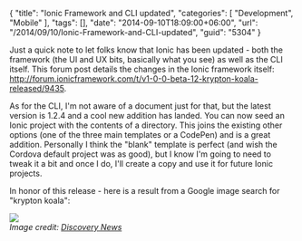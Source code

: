 {
	"title": "Ionic Framework and CLI updated",
	"categories": [
		"Development",
		"Mobile"
	],
	"tags": [],
	"date": "2014-09-10T18:09:00+06:00",
	"url": "/2014/09/10/Ionic-Framework-and-CLI-updated",
	"guid": "5304"
}

<p>
Just a quick note to let folks know that Ionic has been updated - both the framework (the UI and UX bits, basically what you see) as well as the CLI itself. This forum post details the changes in the Ionic framework itself: <a href="http://forum.ionicframework.com/t/v1-0-0-beta-12-krypton-koala-released/9435">http://forum.ionicframework.com/t/v1-0-0-beta-12-krypton-koala-released/9435</a>. 
</p>

<p>
As for the CLI, I'm not aware of a document just for that, but the latest version is 1.2.4 and a cool new addition has landed. You can now seed an Ionic project with the contents of a directory. This joins the existing other options (one of the three main templates or a CodePen) and is a great addition. Personally I think the "blank" template is perfect (and wish the Cordova default project was as good), but I know I'm going to need to tweak it a bit and once I do, I'll create a copy and use it for future Ionic projects.
</p>

<p>
In honor of this release - here is a result from a Google image search for "krypton koala":
</p>

<p>
<img src="https://static.raymondcamden.com/images/koala.jpg" /><br/>
<i>Image credit: <a href="http://news.discovery.com/animals/zoo-animals/koala-survives-terrifying-ride-clinging-to-car-140728.htm">Discovery News</a></i>
<p>
